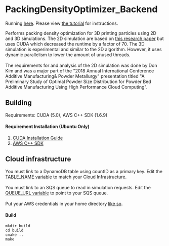 # PackingDensityOptimizer_Backend
Running [here](http://circweb.s3-website-us-west-2.amazonaws.com/).  Please view [the tutorial](https://github.com/Jester565/PackingDensityOptimizer_Frontend/blob/master/README.md) for instructions.

Performs packing density optimization for 3D printing particles using 2D and 3D simulations.  The 2D simulation are based on [this research paper](https://pdfs.semanticscholar.org/9f04/17dbb3379c043da6af2525db3f3f4149c9f6.pdf) 
but uses CUDA which decreased the runtime by a factor of 70.  The 3D simulation is experimental and similar to the 2D algorithm.  However, it uses dynamic parallelism to lower the amount of unused threads.
<br />
<br />
The requirements for and analysis of the 2D simulation was done by Don Kim and was a major part of the 
"2018 Annual International Conference Additive Manufacturing& Powder Metallurgy" presentation titled
"A Preliminary Study of Optimal Powder Size Distribution for Powder Bed Additive Manufacturing Using High Performance Cloud Computing".

## Building
Requirements: CUDA (5.0), AWS C++ SDK (1.6.9)
#### Requirement Installation (Ubuntu Only)
1. [CUDA Installation Guide](https://askubuntu.com/questions/799184/how-can-i-install-cuda-on-ubuntu-16-04)
2. [AWS C++ SDK](https://github.com/aws/aws-sdk-cpp#aws-sdk-cpp)

## Cloud infrastructure
You must link to a DynamoDB table using countID as a primary key.  Edit the [TABLE_NAME variable](https://github.com/Jester565/PackingDensityOptimizer_Backend/blob/master/src/RemoteCore.cpp#L49) to match your Cloud Infrastructure.
<br/>
<br/>
You must link to an SQS queue to read in simulation requests.  Edit the [QUEUE_URL variable](https://github.com/Jester565/PackingDensityOptimizer_Backend/blob/master/src/RemoteCore.cpp#L50) to point to your SQS queue.
<br/>
<br/>
Put your AWS credentials in your home directory [like so](https://docs.aws.amazon.com/cli/latest/userguide/cli-config-files.html).
#### Build
```
mkdir build
cd build
cmake ..
make
```
